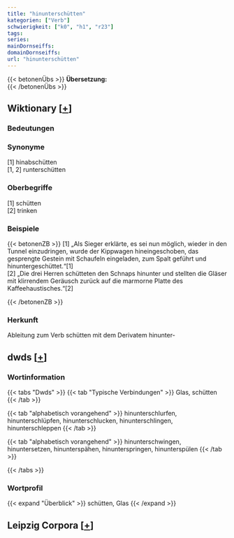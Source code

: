 ```yaml
---
title: "hinunterschütten"
kategorien: ["Verb"]
schwierigkeit: ["k0", "h1", "r23"]
tags:
series:
mainDornseiffs:
domainDornseiffs:
url: "hinunterschütten"
---
```


{{< betonenÜbs >}}
**Übersetzung:**  
{{< /betonenÜbs >}}

## Wiktionary [[+](https://de.wiktionary.org/wiki/hinunterschütten)]

### Bedeutungen

### Synonyme
[1] hinabschütten  
[1, 2] runterschütten  

### Oberbegriffe
[1] schütten  
[2] trinken  

### Beispiele
{{< betonenZB >}}
[1] „Als Sieger erklärte, es sei nun möglich, wieder in den Tunnel einzudringen, wurde der Kippwagen hineingeschoben, das gesprengte Gestein mit Schaufeln eingeladen, zum Spalt geführt und hinuntergeschüttet.“[1]  
[2] „Die drei Herren schütteten den Schnaps hinunter und stellten die Gläser mit klirrendem Geräusch zurück auf die marmorne Platte des Kaffeehaustisches.“[2]  

{{< /betonenZB >}}
### Herkunft
Ableitung zum Verb schütten mit dem Derivatem hinunter-  



## dwds [[+](https://www.dwds.de/wb/hinunterschütten)]

### Wortinformation
{{< tabs "Dwds" >}}
{{< tab "Typische Verbindungen" >}}
Glas, schütten
{{< /tab >}}

{{< tab "alphabetisch vorangehend" >}}
hinunterschlurfen, hinunterschlüpfen, hinunterschlucken, hinunterschlingen, hinunterschleppen
{{< /tab >}}

{{< tab "alphabetisch vorangehend" >}}
hinunterschwingen, hinuntersetzen, hinunterspähen, hinunterspringen, hinunterspülen
{{< /tab >}}

{{< /tabs >}}

### Wortprofil
{{< expand "Überblick" >}} schütten, Glas {{< /expand >}}

## Leipzig Corpora [[+](https://corpora.uni-leipzig.de/en/res?word=hinunterschütten&corpusId=deu_newscrawl-public_2018)]

